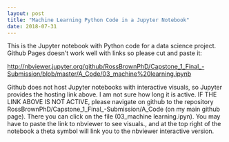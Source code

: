 ```yaml
---
layout: post
title: "Machine Learning Python Code in a Jupyter Notebook"
date: 2018-07-31
---
```


This is the Jupyter notebook with Python code for a data science project. Github Pages doesn't work well with links so please cut and paste it:

http://nbviewer.jupyter.org/github/RossBrownPhD/Capstone_1_Final_-Submission/blob/master/A_Code/03_machine%20learning.ipynb

Github does not host Jupyter notebooks with interactive visuals, so Jupyter provides the hosting link above. I am not sure how long it is active. IF THE LINK ABOVE IS NOT ACTIVE, please navigate on github to the repository RossBrownPhD/Capstone_1_Final_-Submission/A_Code (on my main github page). There you can click on the file (03_machine learning.ipyn). You may have to paste the link to nbviewer to see visuals., and at the top right of the notebook a theta symbol will link you to the nbviewer interactive version.
